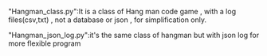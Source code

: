 "Hangman_class.py":It is a class of Hang man code game , with a log files(csv,txt) , not a database or json , for simplification only.

"Hangman_json_log.py":it's the same class of hangman but with json log for more flexible program
